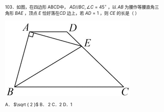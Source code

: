 103．如图，在四边形 ABCD中， $A D / / B C , \angle C = 4 5 ^ { \circ }$ ，以 $A B$ 为腰作等腰直角三角形 $B A E$ ，顶点 $E$ 恰好落在$C D$ 边上，若 $A D = 1$ ，则 $C E$ 的长是（ ）

![](<../../qs_image_DB/专题1-2_一文吃透相似三角形12个模型·共14类题型（解析版）/63ff32e842124606443f7d17433b56e81ec7c1aac8656892f7f1d3c2677e5102.jpg>)

A． $\sqrt { 2 }$ B． 2 C．2 D．1
